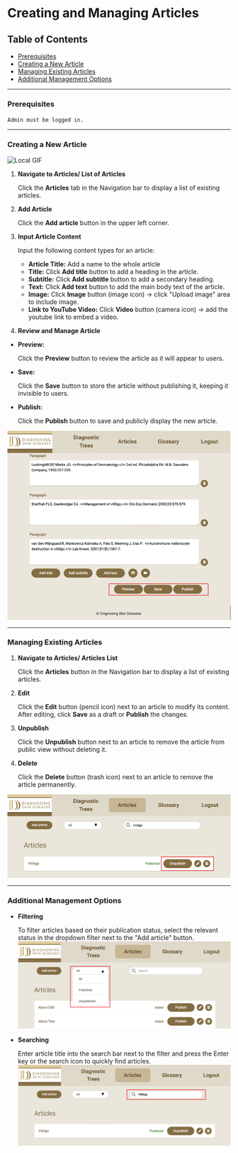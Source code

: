 # Creating and Managing Articles

## Table of Contents

- [Prerequisites](#prerequisites)
- [Creating a New Article](#creating-a-new-article)
- [Managing Existing Articles](#managing-existing-articles)
- [Additional Management Options](#additional-management-options)
***
### Prerequisites

`Admin must be logged in.`
***
### Creating a New Article
![Local GIF](./assets/article-creation.gif "Article creation example")

1. **Navigate to Articles/ List of Articles**

    Click the **Articles** tab in the Navigation bar to display a list of existing articles.

2. **Add Article**

    Click the **Add article** button in the upper left corner.

3. **Input Article Content**

    Input the following content types for an article:

    - **Article Title:** Add a name to the whole article
    - **Title:** Click **Add title** button to add a heading in the article.
    - **Subtitle:** Click **Add subtitle** button to add a secondary heading.
    - **Text:** Click **Add text** button to add the main body text of the article.
    - **Image:** Click **Image** button (image icon) -> click "Upload image" area to include image.
    - **Link to YouTube Video:** Click **Video** button (camera icon) -> add the youtube link to embed a video.

4. **Review and Manage Article**

-  **Preview:**

   Click the **Preview** button to review the article as it will appear to users.

- **Save:**

    Click the **Save** button to store the article without publishing it, keeping it invisible to users.

- **Publish:**

    Click the **Publish** button to save and publicly display the new article.

![Local Image](./assets/manage-article.jpg "Review and save article example")

***

### Managing Existing Articles

1. **Navigate to Articles/ Articles List**

    Click the **Articles** button in the Navigation bar to display a list of existing articles.

2. **Edit**

    Click the **Edit** button (pencil icon) next to an article to modify its content. After editing, click **Save** as a draft or **Publish** the changes.

3. **Unpublish**

    Click the **Unpublish** button next to an article to remove the article from public view without deleting it.

4. **Delete**

    Click the **Delete** button (trash icon) next to an article to remove the article permanently.

![Local Image](./assets/article-management.jpg "Manage article example")

***

### Additional Management Options

- **Filtering**

  To filter articles based on their publication status, select the relevant status in the dropdown filter next to the "Add article" button.
![Local Image](./assets/filter-article.jpg "Filter example")

- **Searching**

  Enter article title into the search bar next to the filter and press the Enter key or the search icon to quickly find articles.
![Local Image](./assets/search-article.jpg "Search example")